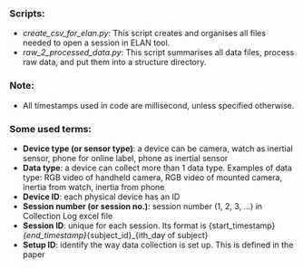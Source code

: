 ### Scripts:
- _create_csv_for_elan.py_: This script creates and organises all files needed to open a session in ELAN tool.
- _raw_2_processed_data.py_: This script summarises all data files, process raw data, and put them into a structure directory.

### Note:
- All timestamps used in code are millisecond, unless specified otherwise.

### Some used terms:
- **Device type (or sensor type)**: a device can be camera, watch as inertial sensor, phone for online label, phone as inertial sensor
- **Data type**: a device can collect more than 1 data type. Examples of data type: RGB video of handheld camera, RGB video of mounted camera, inertia from watch, inertia from phone
- **Device ID**: each physical device has an ID
- **Session number (or session no.)**: session number (1, 2, 3, ...) in Collection Log excel file
- **Session ID**: unique for each session. Its format is {start_timestamp}_{end_timestamp}_{subject_id}_{ith_day of subject}
- **Setup ID**: identify the way data collection is set up. This is defined in the paper